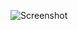 ![Screenshot](https://raw.githubusercontent.com/Cryakl/Ultimate-RAT-Collection/refs/heads/main/HWorm/H-Worm%20Plus/Screenshot.png)
